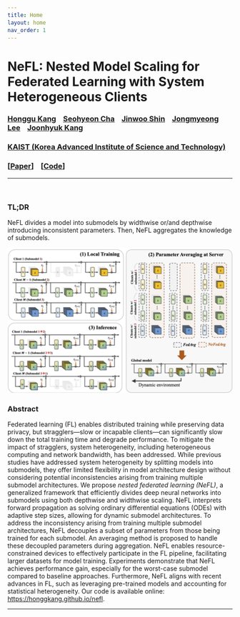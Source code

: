 ```yaml
---
title: Home
layout: home
nav_order: 1
---
```


# NeFL: Nested Model Scaling for Federated Learning with System Heterogeneous Clients


### [Honggu Kang] &nbsp;&nbsp; [Seohyeon Cha] &nbsp;&nbsp; [Jinwoo Shin] &nbsp;&nbsp; [Jongmyeong Lee] &nbsp;&nbsp; [Joonhyuk Kang] <br>
### [KAIST (Korea Advanced Institute of Science and Technology)] <br>
### [[Paper]] &nbsp;&nbsp; [[Code]]

---
<!-- <div style="font-size:16px; white-space: nowrap;">
    <a href="https://honggkang.github.io/about/">Honggu Kang</a><sup>1</sup>, &nbsp;
    <a href="https://seohyeon-cha.github.io/">Seohyeon Cha</a><sup>1</sup>, &nbsp;
    <a href="https://alinlab.kaist.ac.kr/shin.html" style="text-decoration:none;">Jinwoo Shin</a><sup>1</sup>, &nbsp;
    Jongmyeong Lee<sup>1</sup>, &nbsp;
    <a href="https://artlab.kaist.ac.kr/bbs/board.php?bo_table=sub1_1">Joonhyuk Kang</a><sup>1</sup>,
</div>
    <br>
    <span style="font-size:16px">
        <sup>1</sup> KAIST &nbsp; &nbsp; &nbsp;
    </span>
    <br>
<div class="paper-btn-parent">
    <a href="https://arxiv.org/abs/2308.07761">
        [<b>Paper</b>]
    </a>
    &nbsp;&nbsp;&nbsp;&nbsp;&nbsp;&nbsp;
    <a href="https://github.com/honggkang/nested-federated-learning">
    [<b>Code</b>]
    </a> 
</div> -->

<br>

### TL;DR
NeFL divides a model into submodels by widthwise or/and depthwise introducing inconsistent parameters. Then, NeFL aggregates the knowledge of submodels.

<img src="./resources/nefl_frame.png" alt="drawing" width="700"/>

### Abstract

Federated learning (FL) enables distributed training while preserving data privacy, but stragglers—slow or incapable clients—can significantly slow down the total training time and degrade performance. To mitigate the impact of stragglers, system heterogeneity, including heterogeneous computing and network bandwidth, has been addressed.
While previous studies have addressed system heterogeneity by splitting models into submodels, they offer limited flexibility in model architecture design without considering potential inconsistencies arising from training multiple submodel architectures.
We propose *nested federated learning (NeFL)*, a generalized framework that efficiently divides deep neural networks into submodels using both depthwise and widthwise scaling. NeFL interprets forward propagation as solving ordinary differential equations (ODEs) with adaptive step sizes, allowing for dynamic submodel architectures. To address the inconsistency arising from training multiple submodel architectures, NeFL decouples a subset of parameters from those being trained for each submodel. An averaging method is proposed to handle these decoupled parameters during aggregation.
NeFL enables resource-constrained devices to effectively participate in the FL pipeline, facilitating larger datasets for model training. Experiments demonstrate that NeFL achieves performance gain, especially for the worst-case submodel compared to baseline approaches. Furthermore, NeFL aligns with recent advances in FL, such as leveraging pre-trained models and accounting for statistical heterogeneity. Our code is available online: https://honggkang.github.io/nefl.


----
[Honggu Kang]: https://honggkang.github.io/about/
[Seohyeon Cha]: https://seohyeon-cha.github.io/
[Jongmyeong Lee]: https://
[Jinwoo Shin]: https://alinlab.kaist.ac.kr/shin.html
[Joonhyuk Kang]: https://artlab.kaist.ac.kr/bbs/board.php?bo_table=sub1_1
[KAIST (Korea Advanced Institute of Science and Technology)]: https://kaist.ac.kr/
[Paper]: https://arxiv.org/abs/2308.07761
[Code]: https://github.com/honggkang/nested-federated-learning
